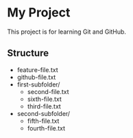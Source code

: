 # My Project

This project is for learning Git and GitHub.

## Structure

- feature-file.txt
- github-file.txt
- first-subfolder/
  - second-file.txt
  - sixth-file.txt
  - third-file.txt
- second-subfolder/
  - fifth-file.txt
  - fourth-file.txt
